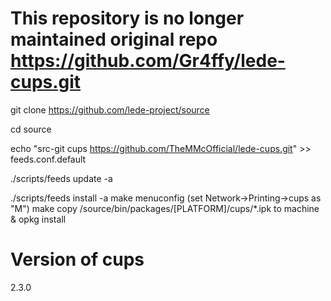 # This repository is no longer maintained original repo https://github.com/Gr4ffy/lede-cups.git

git clone https://github.com/lede-project/source

cd source

echo "src-git cups https://github.com/TheMMcOfficial/lede-cups.git" >> feeds.conf.default

./scripts/feeds update -a

./scripts/feeds install -a
make menuconfig (set Network->Printing->cups as "M")
make
copy /source/bin/packages/[PLATFORM]/cups/*.ipk to machine & opkg install 

# Version of cups
2.3.0

